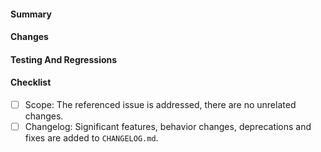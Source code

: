 <!--
Thank your for submitting a pull request.
-->

#### Summary
<!--
A short summary, referencing related issues if applicable:
Closes #0000, References #0000, etc.
-->

#### Changes
<!-- List of changes made in this pull request -->

#### Testing And Regressions
<!-- How is the new feature tested? Could it break something? -->

#### Checklist
<!-- Make sure that this pull request is complete. -->

- [ ] Scope: The referenced issue is addressed, there are no unrelated changes.
- [ ] Changelog: Significant features, behavior changes, deprecations and fixes are added to `CHANGELOG.md`.
